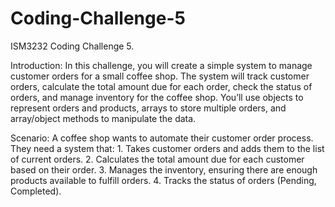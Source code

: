 # Coding-Challenge-5
ISM3232 Coding Challenge 5.

Introduction: In this challenge, you will create a simple system to manage customer orders for a small coffee shop. The system will track customer orders, calculate the total amount due for each order, check the status of orders, and manage inventory for the coffee shop. You’ll use objects to represent orders and products, arrays to store multiple orders, and array/object methods to manipulate the data.

Scenario: A coffee shop wants to automate their customer order process. They need a system that: 1. Takes customer orders and adds them to the list of current orders. 2. Calculates the total amount due for each customer based on their order. 3. Manages the inventory, ensuring there are enough products available to fulfill orders. 4. Tracks the status of orders (Pending, Completed).